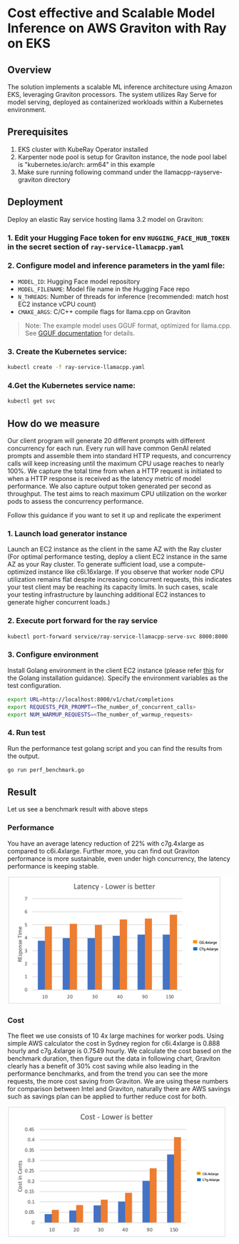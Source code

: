 # Cost effective and Scalable Model Inference on AWS Graviton with Ray on EKS

## Overview
The solution implements a scalable ML inference architecture using Amazon EKS, leveraging Graviton processors. The system utilizes Ray Serve for model serving, deployed as containerized workloads within a Kubernetes environment.

## Prerequisites
1. EKS cluster with KubeRay Operator installed
2. Karpenter node pool is setup for Graviton instance, the node pool label is "kubernetes.io/arch: arm64" in this example
3. Make sure running following command under the llamacpp-rayserve-graviton directory

## Deployment
Deploy an elastic Ray service hosting llama 3.2 model on Graviton:

### 1. Edit your Hugging Face token for env `HUGGING_FACE_HUB_TOKEN` in the secret section of `ray-service-llamacpp.yaml`

### 2. Configure model and inference parameters in the yaml file:
   - `MODEL_ID`: Hugging Face model repository
   - `MODEL_FILENAME`: Model file name in the Hugging Face repo
   - `N_THREADS`: Number of threads for inference (recommended: match host EC2 instance vCPU count)
   - `CMAKE_ARGS`: C/C++ compile flags for llama.cpp on Graviton

> Note: The example model uses GGUF format, optimized for llama.cpp. See [GGUF documentation](https://huggingface.co/docs/hub/en/gguf) for details.

### 3. Create the Kubernetes service:
```bash
kubectl create -f ray-service-llamacpp.yaml
```

### 4.Get the Kubernetes service name:
```bash
kubectl get svc
```

## How do we measure
Our client program will generate 20 different prompts with different concurrency for each run. Every run will have common GenAI related prompts and assemble them into standard HTTP requests, and concurrency calls will keep increasing until the maximum CPU usage reaches to nearly 100%. We capture the total time from when a HTTP request is initiated to when a HTTP response is received as the latency metric of model performance. We also capture output token generated per second as throughput. The test aims to reach maximum CPU utilization on the worker pods to assess the concurrency performance.

Follow this guidance if you want to set it up and replicate the experiment

### 1. Launch load generator instance
Launch an EC2 instance as the client in the same AZ with the Ray cluster (For optimal performance testing, deploy a client EC2 instance in the same AZ as your Ray cluster. To generate sufficient load, use a compute-optimized instance like c6i.16xlarge. If you observe that worker node CPU utilization remains flat despite increasing concurrent requests, this indicates your test client may be reaching its capacity limits. In such cases, scale your testing infrastructure by launching additional EC2 instances to generate higher concurrent loads.)

### 2. Execute port forward for the ray service
```bash
kubectl port-forward service/ray-service-llamacpp-serve-svc 8000:8000
```

### 3. Configure environment
Install Golang environment in the client EC2 instance (please refer [this](https://go.dev/doc/install) for the Golang installation guidance). Specify the environment variables as the test configuration.

```bash
export URL=http://localhost:8000/v1/chat/completions
export REQUESTS_PER_PROMPT=<The_number_of_concurrent_calls>
export NUM_WARMUP_REQUESTS=<The_number_of_warmup_requests>
```

### 4. Run test
Run the performance test golang script and you can find the results from the output.

```bash
go run perf_benchmark.go
```

## Result
Let us see a benchmark result with above steps

### Performance
You have an average latency reduction of 22% with c7g.4xlarge as compared to c6i.4xlarge. Further more, you can find out Graviton performance is more sustainable, even under high concurrency, the latency performance is keeping stable.

![Performance](/gen-ai/inference/llamacpp-rayserve-graviton/images/performance.png)

### Cost
The fleet we use consists of 10 4x large machines for worker pods. Using simple AWS calculator the cost in Sydney region for c6i.4xlarge is 0.888 hourly and c7g.4xlarge is 0.7549 hourly. We calculate the cost based on the benchmark duration, then figure out the data in following chart,  Graviton clearly has a benefit of 30% cost saving while also leading in the performance benchmarks, and from the trend you can see the more requests, the more cost saving from Graviton. We are using these numbers for comparison between Intel and Graviton, naturally there are AWS savings such as savings plan can be applied to further reduce cost for both.

![Cost](/gen-ai/inference/llamacpp-rayserve-graviton/images/cost.png)
